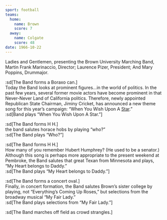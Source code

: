 ```yaml
---
sport: football
teams:
  home:
    name: Brown
    score: 7
  away:
    name: Colgate
    score: 48
date: 1966-10-22
---
```


Ladies and Gentlemen, presenting the Brown University Marching Band, Martin Frank Marinaccio, Director; Laurence Pizer, President; And Mary Poppins, Drummajor.

:sd[The Band forms a Boraxo can.]\
Today the Band looks at prominent figures…in the world of politics. In the past few years, several former movie actors have become prominent in that Never-Never Land of California politics. Therefore, newly appointed Republican State Chairman, Jiminy Cricket, has announced a new theme song for this year’s campaign: “When You Wish Upon A <u>Star</u>.”\
:sd[Band plays “When You Wish Upon A Star.”]

:sd[The Band forms H H.]\
the band salutes horace hobs by playing “who?”\
:sd[The Band plays “Who?”]

:sd[The Band forms H H.]\
How many of you remember Hubert Humphrey? (He used to be a senator.) Although this song is perhaps more appropriate to the present weekend at Pembroke, the Band salutes that great Texan from Minnesota and plays, “My Heart belongs to Daddy.”\
:sd[The Band plays “My Heart belongs to Daddy.”]

:sd[The Band forms a concert oval.]\
Finally, in concert formation, the Band salutes Brown’s sister college by playing, not “Everything’s Coming Up Roses,” but selections from the broadway musical “My Fair Lady.”\
:sd[The Band plays selections from “My Fair Lady.”]

:sd[The Band marches off field as crowd strangles.]

